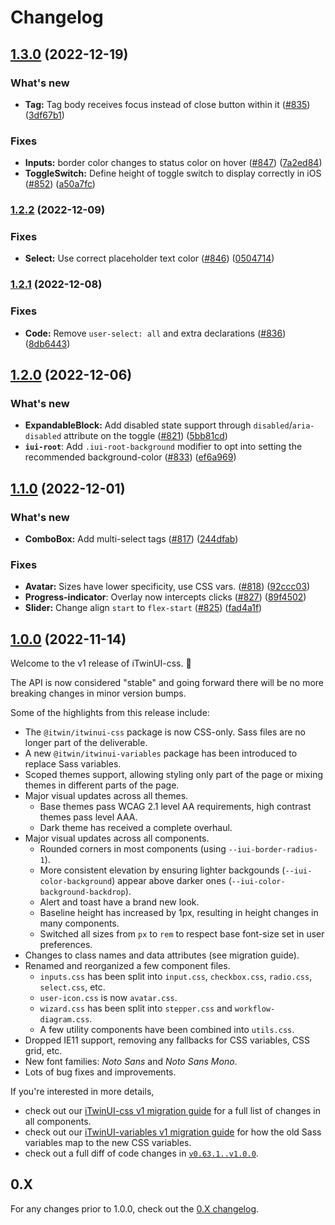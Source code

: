 # Changelog

## [1.3.0](https://www.github.com/iTwin/iTwinUI/compare/v1.2.2...v1.3.0) (2022-12-19)


### What's new

* **Tag:** Tag body receives focus instead of close button within it ([#835](https://www.github.com/iTwin/iTwinUI/issues/835)) ([3df67b1](https://www.github.com/iTwin/iTwinUI/commit/3df67b19028c7dd63baff0d7cbef581d48c8e90c))


### Fixes

* **Inputs:** border color changes to status color on hover ([#847](https://www.github.com/iTwin/iTwinUI/issues/847)) ([7a2ed84](https://www.github.com/iTwin/iTwinUI/commit/7a2ed848ace212687f43c41546865bc9bb7cc55a))
* **ToggleSwitch:** Define height of toggle switch to display correctly in iOS ([#852](https://www.github.com/iTwin/iTwinUI/issues/852)) ([a50a7fc](https://www.github.com/iTwin/iTwinUI/commit/a50a7fced38fa568665ec42e873bd1d998595c18))

### [1.2.2](https://www.github.com/iTwin/iTwinUI/compare/v1.2.1...v1.2.2) (2022-12-09)

### Fixes

* **Select:** Use correct placeholder text color ([#846](https://www.github.com/iTwin/iTwinUI/issues/846)) ([0504714](https://www.github.com/iTwin/iTwinUI/commit/0504714599b97dc7a1c8458f6de48dad5037cb7c))

### [1.2.1](https://www.github.com/iTwin/iTwinUI/compare/v1.2.0...v1.2.1) (2022-12-08)

### Fixes

* **Code:** Remove `user-select: all` and extra declarations ([#836](https://www.github.com/iTwin/iTwinUI/issues/836)) ([8db6443](https://www.github.com/iTwin/iTwinUI/commit/8db64436470527571eae321272ac1cf1555e13c9))

## [1.2.0](https://www.github.com/iTwin/iTwinUI/compare/v1.1.0...v1.2.0) (2022-12-06)

### What's new

* **ExpandableBlock:** Add disabled state support through `disabled`/`aria-disabled` attribute on the toggle ([#821](https://www.github.com/iTwin/iTwinUI/issues/821)) ([5bb81cd](https://www.github.com/iTwin/iTwinUI/commit/5bb81cd016a4e9aecdbd5a9b3bfaa0c79976d81e))
* **`iui-root`**: Add `.iui-root-background` modifier to opt into setting the recommended background-color ([#833](https://www.github.com/iTwin/iTwinUI/issues/833)) ([ef6a969](https://www.github.com/iTwin/iTwinUI/commit/ef6a96977ce2e0d60a7e5ca2bb1f5b30bc6c35fc))

## [1.1.0](https://www.github.com/iTwin/iTwinUI/compare/v1.0.0...v1.1.0) (2022-12-01)

### What's new

* **ComboBox:** Add multi-select tags ([#817](https://www.github.com/iTwin/iTwinUI/issues/817)) ([244dfab](https://www.github.com/iTwin/iTwinUI/commit/244dfab8338035000d95260caf534a04d698ffdb))

### Fixes

* **Avatar:** Sizes have lower specificity, use CSS vars. ([#818](https://www.github.com/iTwin/iTwinUI/issues/818)) ([92ccc03](https://www.github.com/iTwin/iTwinUI/commit/92ccc0337777e97ab3b55d52b8ce1548e3026485))
* **Progress-indicator**: Overlay now intercepts clicks ([#827](https://www.github.com/iTwin/iTwinUI/issues/827)) ([89f4502](https://www.github.com/iTwin/iTwinUI/commit/89f4502460fd7a4fe5244b57997cc7d9800e8fdd))
* **Slider:** Change align `start` to `flex-start` ([#825](https://www.github.com/iTwin/iTwinUI/issues/825)) ([fad4a1f](https://www.github.com/iTwin/iTwinUI/commit/fad4a1f3068354ea18b4d0d8f08d1725d4887211))

## [1.0.0](https://www.github.com/iTwin/iTwinUI/compare/v0.63.1...v1.0.0) (2022-11-14)

Welcome to the v1 release of iTwinUI-css. 🎉

The API is now considered "stable" and going forward there will be no more breaking changes in minor version bumps.

Some of the highlights from this release include:

- The `@itwin/itwinui-css` package is now CSS-only. Sass files are no longer part of the deliverable.
- A new `@itwin/itwinui-variables` package has been introduced to replace Sass variables.
- Scoped themes support, allowing styling only part of the page or mixing themes in different parts of the page.
- Major visual updates across all themes.
  - Base themes pass WCAG 2.1 level AA requirements, high contrast themes pass level AAA.
  - Dark theme has received a complete overhaul.
- Major visual updates across all components.
  - Rounded corners in most components (using `--iui-border-radius-1`).
  - More consistent elevation by ensuring lighter backgounds (`--iui-color-background`) appear above darker ones (`--iui-color-background-backdrop`).
  - Alert and toast have a brand new look.
  - Baseline height has increased by 1px, resulting in height changes in many components.
  - Switched all sizes from `px` to `rem` to respect base font-size set in user preferences.
- Changes to class names and data attributes (see migration guide).
- Renamed and reorganized a few component files.
  - `inputs.css` has been split into `input.css`, `checkbox.css`, `radio.css`, `select.css`, etc.
  - `user-icon.css` is now `avatar.css`.
  - `wizard.css` has been split into `stepper.css` and `workflow-diagram.css`.
  - A few utility components have been combined into `utils.css`.
- Dropped IE11 support, removing any fallbacks for CSS variables, CSS grid, etc.
- New font families: _Noto Sans_ and _Noto Sans Mono_.
- Lots of bug fixes and improvements.

If you're interested in more details,

- check out our [iTwinUI-css v1 migration guide](https://github.com/iTwin/iTwinUI/wiki/iTwinUI-v1-migration-guide) for a full list of changes in all components.
- check out our [iTwinUI-variables v1 migration guide](https://github.com/iTwin/iTwinUI/wiki/iTwinUI-variables-v1-migration-guide) for how the old Sass variables map to the new CSS variables.
- check out a full diff of code changes in [`v0.63.1..v1.0.0`](https://www.github.com/iTwin/iTwinUI/compare/v0.63.1...v1.0.0).

## 0.X

For any changes prior to 1.0.0, check out the [0.X changelog](https://github.com/iTwin/iTwinUI/blob/v0/packages/itwinui-css/CHANGELOG.md).
